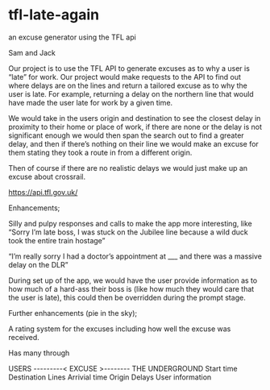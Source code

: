# tfl-late-again
an excuse generator using the TFL api



Sam and Jack

Our project is to use the TFL API to generate excuses as to why a user is “late” for work. Our project would make requests to the API to find out where delays are on the lines and return a tailored excuse as to why the user is late. For example, returning a delay on the northern line that would have made the user late for work by a given time.

We would take in the users origin and destination to see the closest delay in proximity to their home or place of work, if there are none or the delay is not significant enough we would then span the search out to find a greater delay, and then if there’s nothing on their line we would make an excuse for them stating they took a route in from a different origin.

Then of course if there are no realistic delays we would just make up an excuse about crossrail.


https://api.tfl.gov.uk/


Enhancements;

Silly and pulpy responses and calls to make the app more interesting, like “Sorry I’m late boss, I was stuck on the Jubilee line because a wild duck took the entire train hostage”

“I’m really sorry I had a doctor’s appointment at ___ and there was a massive delay on the DLR”


During set up of the app, we would have the user provide information as to how much of a hard-ass their boss is (like how much they would care that the user is late), this could then be overridden during the prompt stage.


Further enhancements (pie in the sky);

A rating system for the excuses including how well the excuse was received.


Has many through


USERS	---------<	EXCUSE	>--------		THE UNDERGROUND
Start time			Destination			Lines
Arrivial time			Origin				Delays
User information
